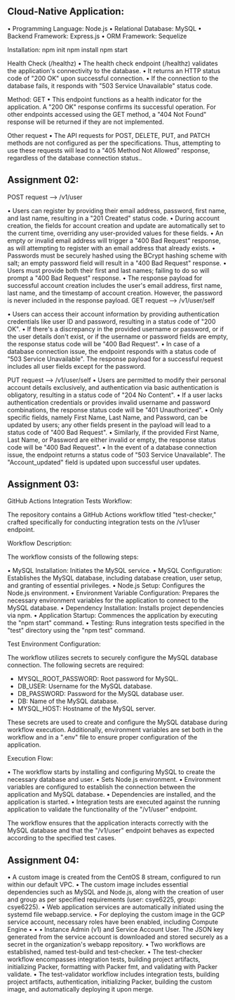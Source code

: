 ## Cloud-Native Application:
•   Programming Language: Node.js
•   Relational Database: MySQL
•   Backend Framework: Express.js
•   ORM Framework: Sequelize
 
Installation:
npm init 
npm install 
npm start 
 
 Health Check (/healthz)
•  The health check endpoint (/healthz) validates the application's connectivity to the database.
•  It returns an HTTP status code of "200 OK" upon successful connection.
•  If the connection to the database fails, it responds with "503 Service Unavailable" status code.
 
Method: GET
•  This endpoint functions as a health indicator for the application. A "200 OK" response confirms its successful operation. For other endpoints accessed using the GET method, a "404 Not Found" response will be returned if they are not implemented.
 
 Other request
•  The API requests for POST, DELETE, PUT, and PATCH methods are not configured as per the specifications. Thus, attempting to use these requests will lead to a "405 Method Not Allowed" response, regardless of the database connection status..

 
## Assignment 02:
 
POST request --> /v1/user
 
• Users can register by providing their email address, password, first name, and last name, resulting in a "201 Created" status code.
• During account creation, the fields for account creation and update are automatically set to the current time, overriding any user-provided values for these fields.
• An empty or invalid email address will trigger a "400 Bad Request" response, as will attempting to register with an email address that already exists.
• Passwords must be securely hashed using the BCrypt hashing scheme with salt; an empty password field will result in a "400 Bad Request" response.
• Users must provide both their first and last names; failing to do so will prompt a "400 Bad Request" response.
• The response payload for successful account creation includes the user's email address, first name, last name, and the timestamp of account creation. However, the password is never included in the response payload.
GET request --> /v1/user/self
 
• Users can access their account information by providing authentication credentials like user ID and password, resulting in a status code of "200 OK".
• If there's a discrepancy in the provided username or password, or if the user details don't exist, or if the username or password fields are empty, the response status code will be "400 Bad Request".
• In case of a database connection issue, the endpoint responds with a status code of "503 Service Unavailable".
The response payload for a successful request includes all user fields except for the password.
 
PUT request --> /v1/user/self
• Users are permitted to modify their personal account details exclusively, and authentication via basic authentication is obligatory, resulting in a status code of "204 No Content".
•  If a user lacks authentication credentials or provides invalid username and password combinations, the response status code will be "401 Unauthorized".
•  Only specific fields, namely First Name, Last Name, and Password, can be updated by users; any other fields present in the payload will lead to a status code of "400 Bad Request".
•  Similarly, if the provided First Name, Last Name, or Password are either invalid or empty, the response status code will be "400 Bad Request".
• In the event of a database connection issue, the endpoint returns a status code of "503 Service Unavailable".
 The "Account_updated" field is updated upon successful user updates.

## Assignment 03:
 
GitHub Actions Integration Tests Workflow:
 
The repository contains a GitHub Actions workflow titled "test-checker," crafted specifically for conducting integration tests on the /v1/user endpoint.
 
Workflow Description:
 
The workflow consists of the following steps:
 
• MySQL Installation: Initiates the MySQL service.
• MySQL Configuration: Establishes the MySQL database, including database creation, user setup, and granting of essential privileges.
• Node.js Setup: Configures the Node.js environment.
• Environment Variable Configuration: Prepares the necessary environment variables for the application to connect to the MySQL database.
• Dependency Installation: Installs project dependencies via npm.
• Application Startup: Commences the application by executing the "npm start" command.
• Testing: Runs integration tests specified in the "test" directory using the "npm test" command.
 
Test Environment Configuration:
 
The workflow utilizes secrets to securely configure the MySQL database connection. The following secrets are required:
 
- MYSQL_ROOT_PASSWORD: Root password for MySQL.
- DB_USER: Username for the MySQL database.
- DB_PASSWORD: Password for the MySQL database user.
- DB: Name of the MySQL database.
- MYSQL_HOST: Hostname of the MySQL server.
 
These secrets are used to create and configure the MySQL database during workflow execution. Additionally, environment variables are set both in the workflow and in a ".env" file to ensure proper configuration of the application.
 
Execution Flow:
 
• The workflow starts by installing and configuring MySQL to create the necessary database and user.
• Sets Node.js environment.
• Environment variables are configured to establish the connection between the application and MySQL database.
• Dependencies are installed, and the application is started.
• Integration tests are executed against the running application to validate the functionality of the "/v1/user" endpoint.
 
The workflow ensures that the application interacts correctly with the MySQL database and that the "/v1/user" endpoint behaves as expected according to the specified test cases.

## Assignment 04:

• A custom image is created from the CentOS 8 stream, configured to run within our default VPC.
• The custom image includes essential dependencies such as MySQL and Node.js, along with the creation of user and group as per specified requirements (user: csye6225, group: csye6225).
• Web application services are automatically initiated using the systemd file webapp.service.
• For deploying the custom image in the GCP service account, necessary roles have been enabled, including Compute Engine • • • Instance Admin (v1) and Service Account User. The JSON key generated from the service account is downloaded and stored   securely as a secret in the organization's webapp repository.
• Two workflows are established, named test-build and test-checker.
• The test-checker workflow encompasses integration tests, building project artifacts, initializing Packer, formatting with Packer fmt, and validating with Packer validate.
• The test-validator workflow includes integration tests, building project artifacts, authentication, initializing Packer, building the custom image, and automatically deploying it upon merge.